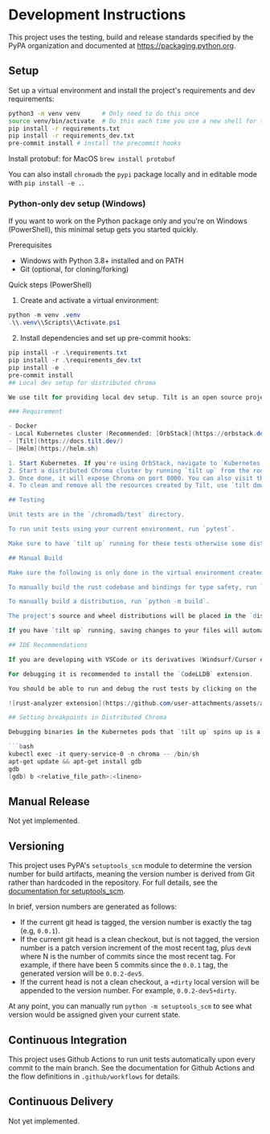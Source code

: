 # Development Instructions

This project uses the testing, build and release standards specified
by the PyPA organization and documented at
<https://packaging.python.org>.

## Setup

Set up a virtual environment and install the project's requirements
and dev requirements:

```bash
python3 -m venv venv      # Only need to do this once
source venv/bin/activate  # Do this each time you use a new shell for the project
pip install -r requirements.txt
pip install -r requirements_dev.txt
pre-commit install # install the precommit hooks
```

Install protobuf:
for MacOS `brew install protobuf`

You can also install `chromadb` the `pypi` package locally and in editable mode with `pip install -e .`.

### Python-only dev setup (Windows)

If you want to work on the Python package only and you're on Windows (PowerShell), this minimal setup gets you started quickly.

Prerequisites

- Windows with Python 3.8+ installed and on PATH
- Git (optional, for cloning/forking)

Quick steps (PowerShell)

1. Create and activate a virtual environment:

```powershell
python -m venv .venv
.\\.venv\\Scripts\\Activate.ps1
```

2. Install dependencies and set up pre-commit hooks:

```powershell
pip install -r .\requirements.txt
pip install -r .\requirements_dev.txt
pip install -e .
pre-commit install
## Local dev setup for distributed chroma

We use tilt for providing local dev setup. Tilt is an open source project

### Requirement

- Docker
- Local Kubernetes cluster (Recommended: [OrbStack](https://orbstack.dev/) for mac, [Kind](https://kind.sigs.k8s.io/) for linux)
- [Tilt](https://docs.tilt.dev/)
- [Helm](https://helm.sh)

1. Start Kubernetes. If you're using OrbStack, navigate to `Kubernetes - Pods`, and select `Turn On`
2. Start a distributed Chroma cluster by running `tilt up` from the root of the repository.
3. Once done, it will expose Chroma on port 8000. You can also visit the Tilt dashboard UI at `http://localhost:10350/`.
4. To clean and remove all the resources created by Tilt, use `tilt down`.

## Testing

Unit tests are in the `/chromadb/test` directory.

To run unit tests using your current environment, run `pytest`.

Make sure to have `tilt up` running for these tests otherwise some distributed Chroma tests will fail.

## Manual Build

Make sure the following is only done in the virtual environment created in the [Setup](#setup) section above.

To manually build the rust codebase and bindings for type safety, run `maturin dev`.

To manually build a distribution, run `python -m build`.

The project's source and wheel distributions will be placed in the `dist` directory.

If you have `tilt up` running, saving changes to your files will automatically rebuild new binaries with your changes and deploy to the local cluster `tilt` has running.

## IDE Recommendations

If you are developing with VSCode or its derivatives (Windsurf/Cursor etc), make sure to install the `rust-analyzer` extension. It helps with auto-formatting, Intellisense and code navigation.

For debugging it is recommended to install the `CodeLLDB` extension.

You should be able to run and debug the rust tests by clicking on the 'Run Test' or 'Debug' button found above the test method definitions.

![rust-analyzer extension](https://github.com/user-attachments/assets/a7779e4d-9d64-4511-9271-b790bed7b68b)

## Setting breakpoints in Distributed Chroma

Debugging binaries in the Kubernetes pods that `tilt up` spins up is a bit more involved. Right now the only reliable way to set a breakpoint in this scenario is to log in to the pod, install lldb/gdb and set a breakpoint that way. For example after running `tilt up` you can set a breakpoint in the query-service-0 pod as follows:

```bash
kubectl exec -it query-service-0 -n chroma -- /bin/sh
apt-get update && apt-get install gdb
gdb
(gdb) b <relative_file_path>:<lineno>
```

## Manual Release

Not yet implemented.

## Versioning

This project uses PyPA's `setuptools_scm` module to determine the
version number for build artifacts, meaning the version number is
derived from Git rather than hardcoded in the repository. For full
details, see the
[documentation for setuptools_scm](https://github.com/pypa/setuptools_scm/).

In brief, version numbers are generated as follows:

- If the current git head is tagged, the version number is exactly the
  tag (e.g, `0.0.1`).
- If the current git head is a clean checkout, but is not tagged,
  the version number is a patch version increment of the most recent
  tag, plus `devN` where N is the number of commits since the most
  recent tag. For example, if there have been 5 commits since the
  `0.0.1` tag, the generated version will be `0.0.2-dev5`.
- If the current head is not a clean checkout, a `+dirty` local
  version will be appended to the version number. For example,
  `0.0.2-dev5+dirty`.

At any point, you can manually run `python -m setuptools_scm` to see
what version would be assigned given your current state.

## Continuous Integration

This project uses Github Actions to run unit tests automatically upon
every commit to the main branch. See the documentation for Github
Actions and the flow definitions in `.github/workflows` for details.

## Continuous Delivery

Not yet implemented.
